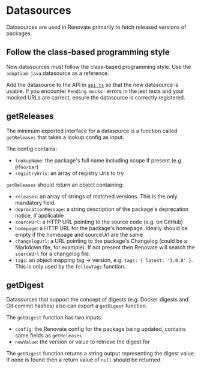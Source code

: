 # Datasources

Datasources are used in Renovate primarily to fetch released versions of packages.

## Follow the class-based programming style

New datasources _must_ follow the class-based programming style.
Use the `adoptium-java` datasource as a reference.

Add the datasource to the API in [`api.ts`](api.ts) so that the new datasource is usable. If you encounter `Pending mocks!` errors in the jest tests and your mocked URLs are correct, ensure the datasource is correctly registered.

## getReleases

The minimum exported interface for a datasource is a function called `getReleases` that takes a lookup config as input.

The config contains:

- `lookupName`: the package's full name including scope if present (e.g. `@foo/bar`)
- `registryUrls`: an array of registry Urls to try

`getReleases` should return an object containing:

- `releases`: an array of strings of matched versions. This is the only mandatory field.
- `deprecationMessage`: a string description of the package's deprecation notice, if applicable
- `sourceUrl`: a HTTP URL pointing to the source code (e.g. on GitHub)
- `homepage`: a HTTP URL for the package's homepage. Ideally should be empty if the homepage and sourceUrl are the same
- `changelogUrl`: a URL pointing to the package's Changelog (could be a Markdown file, for example). If not present then Renovate will search the `sourceUrl` for a changelog file.
- `tags`: an object mapping tag -> version, e.g. `tags: { latest: '3.0.0' }`. This is only used by the `followTags` function.

## getDigest

Datasources that support the concept of digests (e.g. Docker digests and Git commit hashes) also can export a `getDigest` function.

The `getDigest` function has two inputs:

- `config`: the Renovate config for the package being updated, contains same fields as `getReleases`
- `newValue`: the version or value to retrieve the digest for

The `getDigest` function returns a string output representing the digest value. If none is found then a return value of `null` should be returned.
